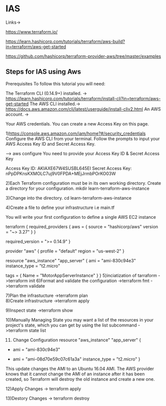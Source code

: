 # IAS

Links->

https://www.terraform.io/

https://learn.hashicorp.com/tutorials/terraform/aws-build?in=terraform/aws-get-started

https://github.com/hashicorp/terraform-provider-aws/tree/master/examples

Steps for IAS using Aws
-----------------------
Prerequisites
To follow this tutorial you will need:

The Terraform CLI (0.14.9+) installed.  -> https://learn.hashicorp.com/tutorials/terraform/install-cli?in=terraform/aws-get-started
The AWS CLI installed.-> https://docs.aws.amazon.com/cli/latest/userguide/install-cliv2.html
An AWS account. -> 

Your AWS credentials. You can create a new Access Key on this page.

1)https://console.aws.amazon.com/iam/home?#/security_credentials
Configure the AWS CLI from your terminal. Follow the prompts to input your AWS Access Key ID and Secret Access Key.

--> aws configure
You need to provide your Access Key ID & Secret Access Key

Access Key ID:
AKIAXE67W4SUSBL645EI
Secret Access Key:
nPpDPKnsKXMOLC7uj9V0FPDA+MEjJrmbPOrKO03W


2)Each Terraform configuration must be in its own working directory. Create a directory for your configuration.
mkdir learn-terraform-aws-instance

3)Change into the directory.
cd learn-terraform-aws-instance

4)Create a file to define your infrastructure i.e main.tf  

  You will write your first configuration to define a single AWS EC2 instance
  
terraform {
  required_providers {
    aws = {
      source  = "hashicorp/aws"
      version = "~> 3.27"
    }
  }

  required_version = ">= 0.14.9"
}

provider "aws" {
  profile = "default"
  region  = "us-west-2"
}

resource "aws_instance" "app_server" {
  ami           = "ami-830c94e3"
  instance_type = "t2.micro"

  tags = {
    Name = "MotorAppServerInstance"
  }
}
5)inciatization of tarraform
->terraform init
6)Format and validate the configuration
->terraform fmt
->terraform validate

7)Plan the infrastucture
->terraform plan  
8)Create infrastructure
->terraform apply

9)Inspect state
->terraform show

10)Manually Managing State
 you may want a list of the resources in your project's state, which you can get by using the list subcommand
 ->terraform state list
 
11) Change Configuration
  resource "aws_instance" "app_server" {
-  ami           = "ami-830c94e3"
+  ami           = "ami-08d70e59c07c61a3a"
 instance_type = "t2.micro"
}

This update changes the AMI to an Ubuntu 16.04 AMI. The AWS provider knows that it cannot change the AMI of an instance after it has been created, so Terraform will destroy the old instance and create a new one.

12)Apply Changes -> terraform apply
 
13)Destory Changes -> terraform destroy
